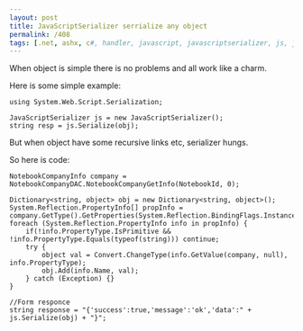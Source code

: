 ```yaml
---
layout: post
title: JavaScriptSerializer serrialize any object
permalink: /408
tags: [.net, ashx, c#, handler, javascript, javascriptserializer, js, json, serrialize]
---
```


When object is simple there is no problems and all work like a charm.

Here is some simple example:

    using System.Web.Script.Serialization;

    JavaScriptSerializer js = new JavaScriptSerializer();
    string resp = js.Serialize(obj);

But when object have some recursive links etc, serializer hungs.

So here is code:

    NotebookCompanyInfo company = NotebookCompanyDAC.NotebookCompanyGetInfo(NotebookId, 0);

    Dictionary<string, object> obj = new Dictionary<string, object>();
    System.Reflection.PropertyInfo[] propInfo = company.GetType().GetProperties(System.Reflection.BindingFlags.Instance|System.Reflection.BindingFlags.Public);
    foreach (System.Reflection.PropertyInfo info in propInfo) {
        if(!info.PropertyType.IsPrimitive && !info.PropertyType.Equals(typeof(string))) continue;
        try {
            object val = Convert.ChangeType(info.GetValue(company, null), info.PropertyType);
            obj.Add(info.Name, val);
        } catch (Exception) {}
    }

    //Form responce
    string response = "{'success':true,'message':'ok','data':" + js.Serialize(obj) + "}";

